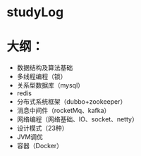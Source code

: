 # studyLog

<h1>大纲：</h1>
<ul>
<li>数据结构及算法基础</li>
<li>多线程编程（锁）</li>
<li>关系型数据库（mysql）</li>
<li>redis</li>
<li>分布式系统框架（dubbo+zookeeper）</li>
<li>消息中间件（rocketMq、kafka）</li>
<li>网络编程（网络基础、IO、socket、netty）</li>
<li>设计模式（23种）</li>
<li>JVM调优</li>
<li>容器（Docker）</li>
</ul>
    

    
